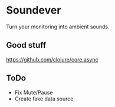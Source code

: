 # Soundever

Turn your monitoring into ambient sounds.


## Good stuff

https://github.com/clojure/core.async

## ToDo

- Fix Mute/Pause
- Create fake data source
